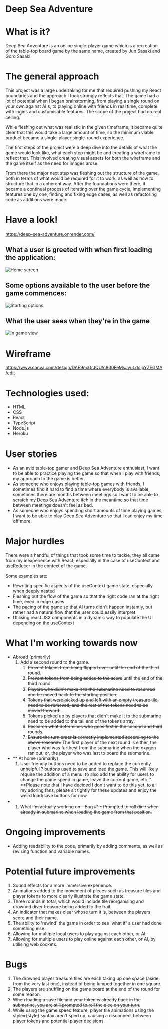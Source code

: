 # Deep Sea Adventure

# What is it?

Deep Sea Adventure is an online single-player game which is a recreation of the table-top board game by the same name, created by Jun Sasaki and Goro Sasaki.

# The general approach

This project was a large undertaking for me that required pushing my React boundaries and the approach I took strongly reflects that. The game had a lot of potential when I began brainstorming, from playing a single round on your own against AI's, to playing online with friends in real time, complete with logins and customisable features. The scope of the project had no real ceiling.

While fleshing out what was realistic in the given timeframe, it became quite clear that this would take a large amount of time, so the minimum viable product became a single-player single-round experience.

The first steps of the project were a deep dive into the details of what the game would look like, what each step might be and creating a wireframe to reflect that. This involved creating visual assets for both the wireframe and the game itself as the need for images arose.

From there the major next step was fleshing out the structure of the game, both in terms of what would be required for it to work, as well as how to structure that in a coherent way. After the foundations were there, it became a continual process of iterating over the game cycle, implementing features one by one, finding and fixing edge cases, as well as refactoring code as additions were made.

# Have a look!

https://deep-sea-adventure.onrender.com/

## What a user is greeted with when first loading the application:

![Home screen](https://i.imgur.com/g65mKLw.png 'Home screen')

## Some options available to the user before the game commences:

![Starting options](https://i.imgur.com/RqQtF24.png 'Starting options')

## What the user sees when they're in the game

![In game view](https://i.imgur.com/GZBoYtx.png 'In game view')

# Wireframe

https://www.canva.com/design/DAE9nxGrJQU/n800FeMsJyuLdoipYZEGMA/edit

# Technologies used:

-   HTML
-   CSS
-   React
-   TypeScript
-   Node.js
-   Heroku

# User stories

-   As an avid table-top gamer and Deep Sea Adventure enthusiast, I want to be able to practice playing the game so that when I play with friends, my approach to the game is better.
-   As someone who enjoys playing table-top games with friends, I sometimes find it hard to find a time where everybody is available, sometimes there are months between meetings so I want to be able to scratch my Deep Sea Adventure itch in the meantime so that time between meetings doesn't feel as bad.
-   As someone who enjoys spending short amounts of time playing games, I want to be able to play Deep Sea Adventure so that I can enjoy my time off more.

# Major hurdles

There were a handful of things that took some time to tackle, they all came from my inexperience with React, especially in the case of useContext and useReducer in the context of the game.

Some examples are:

-   Rewriting specific aspects of the useContext game state, especially when deeply nested
-   Fleshing out the flow of the game so that the right code ran at the right time, even in edge cases
-   The pacing of the game so that AI turns didn't happen instantly, but rather had a natural flow that the user could easily interpret
-   Utilising react JSX components in a dynamic way to populate the UI depending on the useContext

# What I'm working towards now

-   Abroad (primarily)
    1. Add a second round to the game. 
        1. ~~Prevent tokens from being flipped over until the end of the third round.~~
        1. ~~Prevent tokens from being added to the score~~ until the end of the third round. 
        1. ~~Players who didn't make it to the submarine need to recorded and be moved back to the starting position.~~ 
        1. ~~Tokens that were picked up and left with an empty treasure tile, need to be removed, and the rest of the tokens need to be moved forward.~~
        1. Tokens picked up by players that didn't make it to the submarine need to be added to the tail end of the tokens array. 
        1. ~~Research what determines who goes first in the second and third rounds.~~
        1. ~~Ensure the turn order is correctly implemented according to the above research.~~ The first player of the next round is either, the player who was furthest from the submarine when the oxygen ran out, or, the player who was last to board the submarine. 
-   ** At home (primarily)
    1. User friendly buttons need to be added to replace the currently unhelpful ? buttons used to save and load the game. This will likely require the addition of a menu, to also add the ability for users to change the game speed in game, leave the current game, etc..". **Please note that I have decided I don't want to do this yet, to all my adoring fans, please sit tightly for these updates and enjoy the weird load/save buttons for now.
-   1. ~~What I'm actually working on - Bug #1 - Prompted to roll dice when already in submarine when loading the game from that position.~~  

# Ongoing improvements

-   Adding readability to the code, primarily by adding comments, as well as revising function and variable names. 

# Potential future improvements

1. Sound effects for a more immersive experience.
1. Animations added to the movement of pieces such as treasure tiles and player tokens to more clearly illustrate the game state.
1. Three rounds in total, which would include tile reorganising and drowned diver treasure being added to the trail.
1. An indicator that makes clear whose turn it is, between the players score and their name.
1. The ability to 'rewind' the game in order to see 'what if' a user had done something else.
1. Allowing for multiple local users to play against each other, or AI.
1. Allowing for multiple users to play online against each other, or AI, by utilising web sockets.

# Bugs

1. The drowned player treasure tiles are each taking up one space (aside from the very last one), instead of being lumped together in one square. 
1. The players are shuffling on the game board at the end of the round for some reason. 
1. ~~When loading a save file and your token is already back in the submarine, you are still prompted to roll the dice on your turn.~~
1. While using the game speed feature, player tile animations using the style={style} syntax aren't sped up, causing a disconnect between player tokens and potential player decisions. 